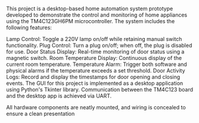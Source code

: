 This project is a desktop-based home automation system prototype developed to demonstrate the control and monitoring of home appliances using the TM4C123GH6PM microcontroller. The system includes the following features:

Lamp Control: Toggle a 220V lamp on/off while retaining manual switch functionality.
Plug Control: Turn a plug on/off; when off, the plug is disabled for use.
Door Status Display: Real-time monitoring of door status using a magnetic switch.
Room Temperature Display: Continuous display of the current room temperature.
Temperature Alarm: Trigger both software and physical alarms if the temperature exceeds a set threshold.
Door Activity Logs: Record and display the timestamps for door opening and closing events.
The GUI for this project is implemented as a desktop application using Python's Tkinter library. Communication between the TM4C123 board and the desktop app is achieved via UART.

All hardware components are neatly mounted, and wiring is concealed to ensure a clean presentation
